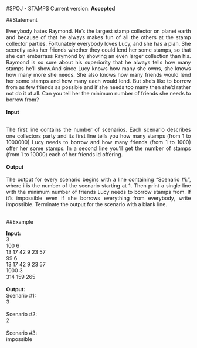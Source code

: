 #SPOJ - STAMPS
Current version: <b>Accepted</b>

##Statement
<div style="text-align:justify">
Everybody hates Raymond. He’s the largest stamp collector on planet earth and because of that he always makes fun of all the others at the stamp collector parties. Fortunately everybody loves Lucy, and she has a plan. She secretly asks her friends whether they could lend her some stamps, so that she can embarrass Raymond by showing an even larger collection than his. Raymond is so sure about his superiority that he always tells how many stamps he’ll show.And since Lucy knows how many she owns, she knows how many more she needs. She also knows how many friends would lend her some stamps and how many each would lend. But she’s like to borrow from as few friends as possible and if she needs too many then she’d rather not do it at all. Can you tell her the minimum number of friends she needs to borrow from? <br>
<br>
<b>Input</b><br><br>

The first line contains the number of scenarios. Each scenario describes one collectors party and its first line tells you how many stamps (from 1 to 1000000) Lucy needs to borrow and how many friends (from 1 to 1000) offer her some stamps. In a second line you’ll get the number of stamps (from 1 to 10000) each of her friends id offering. 
<br><br>
<b>Output</b>
<br><br>
The output for every scenario begins with a line containing “Scenario #i:”, where i is the number of the scenario starting at 1. Then print a single line with the minimum number of friends Lucy needs to borrow stamps from. If it’s impossible even if she borrows everything from everybody, write impossible. Terminate the output for the scenario with a blank line.<br><br> 
</div>

##Example

<b>Input:</b><br>
3<br>
100 6<br>
13 17 42 9 23 57<br>
99 6<br>
13 17 42 9 23 57<br>
1000 3<br>
314 159 265<br>
<br>
<b>
Output:</b><br>
Scenario #1:<br>
3<br>
<br>
Scenario #2:<br>
2<br>
<br>
Scenario #3:<br>
impossible<br>


